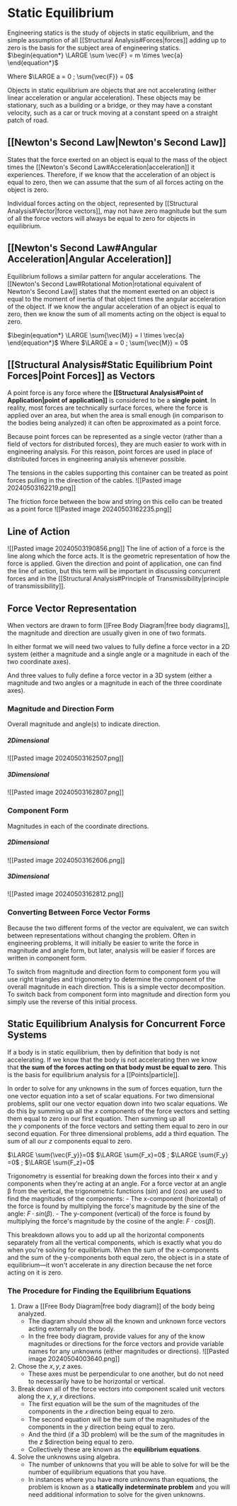 # Static Equilibrium
Engineering statics is the study of objects in static equilibrium, and the simple assumption of all [[Structural Analysis#Forces|forces]] adding up to zero is the basis for the subject area of engineering statics.
$\begin{equation*} \LARGE \sum \vec{F} = m \times \vec{a} \end{equation*}$

Where $\LARGE a = 0 ; \sum{\vec{F}} = 0$

Objects in static equilibrium are objects that are not accelerating (either linear acceleration or angular acceleration).
	These objects may be stationary, such as a building or a bridge, or they may have a constant velocity, such as a car or truck moving at a constant speed on a straight patch of road.
## [[Newton's Second Law|Newton's Second Law]]
States that the force exerted on an object is equal to the mass of the object times the [[Newton's Second Law#Acceleration|acceleration]] it experiences. 
	Therefore, if we know that the acceleration of an object is equal to zero, then we can assume that the sum of all forces acting on the object is zero. 
	
Individual forces acting on the object, represented by [[Structural Analysis#Vector|force vectors]], may not have zero magnitude but the sum of all the force vectors will always be equal to zero for objects in equilibrium. 
## [[Newton's Second Law#Angular Acceleration|Angular Acceleration]]
Equilibrium follows a similar pattern for angular accelerations. 
	The [[Newton's Second Law#Rotational Motion|rotational equivalent of Newton's Second Law]] states that the moment exerted on an object is equal to the moment of inertia of that object times the angular acceleration of the object.
		 If we know the angular acceleration of an object is equal to zero, then we know the sum of all moments acting on the object is equal to zero.

$\begin{equation*} \LARGE \sum{\vec{M}} = I \times \vec{a} \end{equation*}$
Where $\LARGE a = 0 ; \sum{\vec{M}} = 0$
## [[Structural Analysis#Static Equilibrium Point Forces|Point Forces]] as Vectors
A point force is any force where the **[[Structural Analysis#Point of Application|point of application]]** is considered to be a **single point**.
	In reality, most forces are technically surface forces, where the force is applied over an area, but when the area is small enough (in comparison to the bodies being analyzed) it can often be approximated as a point force.

Because point forces can be represented as a single vector (rather than a field of vectors for distributed forces), they are much easier to work with in engineering analysis.
	For this reason, point forces are used in place of distributed forces in engineering analysis whenever possible. 

The tensions in the cables supporting this container can be treated as point forces pulling in the direction of the cables.
![[Pasted image 20240503162219.png]]

The friction force between the bow and string on this cello can be treated as a point force
![[Pasted image 20240503162235.png]]
## Line of Action
![[Pasted image 20240503190856.png]]
The line of action of a force is the line along which the force acts. 
	It is the geometric representation of how the force is applied. 
	Given the direction and point of application, one can find the line of action, but this term will be important in discussing concurrent forces and in the [[Structural Analysis#Principle of Transmissibility|principle of transmissibility]].
## Force Vector Representation
When vectors are drawn to form [[Free Body Diagram|free body diagrams]], the magnitude and direction are usually given in one of two formats.

In either format we will need two values to fully define a force vector in a 2D system (either a magnitude and a single angle or a magnitude in each of the two coordinate axes).

And three values to fully define a force vector in a 3D system (either a magnitude and two angles or a magnitude in each of the three coordinate axes). 
### Magnitude and Direction Form
Overall magnitude and angle(s) to indicate direction.
##### 2Dimensional
![[Pasted image 20240503162507.png]]
##### 3Dimensional
![[Pasted image 20240503162807.png]]
### Component Form
Magnitudes in each of the coordinate directions.
##### 2Dimensional
![[Pasted image 20240503162606.png]]
##### 3Dimensional
![[Pasted image 20240503162812.png]]
### Converting Between Force Vector Forms
Because the two different forms of the vector are equivalent, we can switch between representations without changing the problem. 
	Often in engineering problems, it will initially be easier to write the force in magnitude and angle form, but later, analysis will be easier if forces are written in component form.
 
To switch from magnitude and direction form to component form you will use right triangles and trigonometry to determine the component of the overall magnitude in each direction. 
	This is a simple vector decomposition.
	To switch back from component form into magnitude and direction form you simply use the reverse of this initial process.
## Static Equilibrium Analysis for Concurrent Force Systems
If a body is in static equilibrium, then by definition that body is not accelerating. 
	If we know that the body is not accelerating then we know that **the sum of the forces acting on that body must be equal to zero**. 
		This is the basis for equilibrium analysis for a [[Points|particle]]. 

In order to solve for any unknowns in the sum of forces equation, turn the one vector equation into a set of scalar equations. 
	For two dimensional problems, split our one vector equation down into two scalar equations. 
		We do this by summing up all the $x$ components of the force vectors and setting them equal to zero in our first equation.
			Then summing up all the $y$ components of the force vectors and setting them equal to zero in our second equation.
	For three dimensional problems, add a third equation.
		The sum of all our $z$ components equal to zero.

 $\LARGE \sum{\vec{F_y}}​=0$
 $\LARGE \sum{F_x}​=0$ ; $\LARGE \sum{F_y}​=0$ ; $\LARGE \sum{F_z}​=0$

Trigonometry is essential for breaking down the forces into their x and y components when they're acting at an angle. 
	For a force vector at an angle β from the vertical, the trigonometric functions ($sin$) and ($cos$) are used to find the magnitudes of the components:
		- The x-component (horizontal) of the force is found by multiplying the force's magnitude by the sine of the angle: $F⋅sin(β)$.
		- The y-component (vertical) of the force is found by multiplying the force's magnitude by the cosine of the angle: $F⋅cos(β)$.

This breakdown allows you to add up all the horizontal components separately from all the vertical components, which is exactly what you do when you're solving for equilibrium.
	When the sum of the x-components and the sum of the y-components both equal zero, the object is in a state of equilibrium—it won't accelerate in any direction because the net force acting on it is zero.
### The Procedure for Finding the Equilibrium Equations
1. Draw a [[Free Body Diagram|free body diagram]] of the body being analyzed. 
	- The diagram should show all the known and unknown force vectors acting externally on the body.
	- In the free body diagram, provide values for any of the know magnitudes or directions for the force vectors and provide variable names for any unknowns (either magnitudes or directions).
		![[Pasted image 20240504003640.png]]
2. Chose the $x, y, z$ axes.
	- These axes must be perpendicular to one another, but do not need to necessarily have to be horizontal or vertical. 
3. Break down all of the force vectors into component scaled unit vectors along the $x, y, x$ directions. 
	- The first equation will be the sum of the magnitudes of the components in the $𝑥$ direction being equal to zero.
	- The second equation will be the sum of the magnitudes of the components in the $y$ direction being equal to zero.
	- And the third (if a 3D problem) will be the sum of the magnitudes in the $z$ $direction being equal to zero.
	- Collectively these are known as the **equilibrium equations**.
1. Solve the unknowns using algebra. 
	- The number of unknowns that you will be able to solve for will be the number of equilibrium equations that you have.
	- In instances where you have more unknowns than equations, the problem is known as a **statically indeterminate problem** and you will need additional information to solve for the given unknowns.